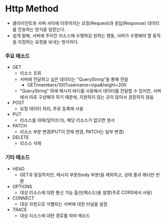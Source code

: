 <h1> Http Method </h1>

- 클라이언트와 서버 사이에 이루어지는 요청(Request)과 응답(Response) 데이터를 전송하는 방식을 일컫는다.
- 쉽게 말해, 서버에 주어진 리소스에 수행하길 원하는 행동, 서버가 수행해야 할 동작을 지정하는 요청을 보내는 방식이다.

<h3> 주요 메소드 </h3>

- GET
  - 리소스 조회
  - 서버에 전달하고 싶은 데이터는 "QueryString"을 통해 전달
    - GET/members/100?username=inpa&height=200
  - "QueryString" 외에 메시지 바디를 사용해서 데이터를 전달할 수 있지만, 서버에서 따로 구성해야 하기 때문에, 지원하지 않는 곳이 많아서 권장하지 않음
- POST
  - 요청 데이터 처리, 주로 등록에 사용
- PUT
  - 리소스를 대체(덮어쓰기), 해당 리소스가 없으면 생서 
- PATCH
  - 리소스 부분 변경(PUT이 전체 변경, PATCH는 일부 변경)
- DELETE
  - 리소스 삭제

<h3> 기타 메소드 </h3>

- HEAD
  - GET과 동일하지만, 메시지 부분(body 부분)을 제외하고, 상태 줄과 헤더만 반환
- OPTIONS
  - 대상 리소스에 대한 통신 가능 옵션(메소드)을 설명(주로 CORS에서 사용)
- CONNECT
  - 대상 자원으로 식별되는 서버에 대한 터널을 설정
- TRACE
  - 대상 리소스에 대한 경로를 따라 메소드 

